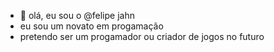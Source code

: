 - 👋 olá, eu sou o @felipe jahn
-    eu sou um novato em progamação
-    pretendo ser um progamador ou criador de jogos no futuro
